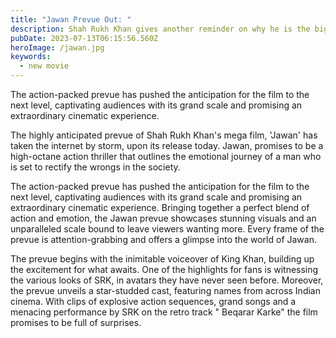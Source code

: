 ```yaml
---
title: "Jawan Prevue Out: "
description: Shah Rukh Khan gives another reminder on why he is the biggest superstar right now
pubDate: 2023-07-13T06:15:56.560Z
heroImage: /jawan.jpg
keywords:
  - new movie
---
```


The action-packed prevue has pushed the anticipation for the film to the next level, captivating audiences with its grand scale and promising an extraordinary cinematic experience.

The highly anticipated prevue of Shah Rukh Khan's mega film, 'Jawan' has taken the internet by storm, upon its release today. Jawan, promises to be a high-octane action thriller that outlines the emotional journey of a man who is set to rectify the wrongs in the society.

The action-packed prevue has pushed the anticipation for the film to the next level, captivating audiences with its grand scale and promising an extraordinary cinematic experience. Bringing together a perfect blend of action and emotion, the Jawan prevue showcases stunning visuals and an unparalleled scale bound to leave viewers wanting more. Every frame of the prevue is attention-grabbing and offers a glimpse into the world of Jawan.

The prevue begins with the inimitable voiceover of King Khan, building up the excitement for what awaits. One of the highlights for fans is witnessing the various looks of SRK, in avatars they have never seen before. Moreover, the prevue unveils a star-studded cast, featuring names from across Indian cinema. With clips of explosive action sequences, grand songs and a menacing performance by SRK on the retro track " Beqarar Karke" the film promises to be full of surprises.
